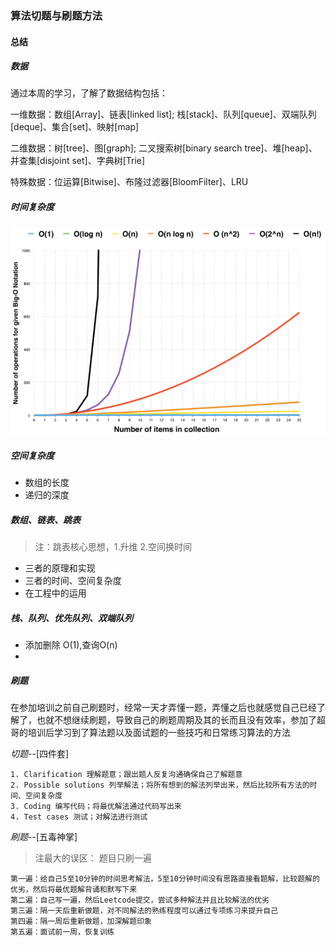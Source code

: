 ### 算法切题与刷题方法

#### 总结
##### 数据

 通过本周的学习，了解了数据结构包括：

一维数据：数组[Array]、链表[linked list]; 栈[stack]、队列[queue]、双端队列[deque]、集合[set]、映射[map]

二维数据：树[tree]、图[graph]; 二叉搜索树[binary search tree]、堆[heap]、并查集[disjoint set]、字典树[Trie]

特殊数据：位运算[Bitwise]、布隆过滤器[BloomFilter]、LRU 

##### 时间复杂度
<img src="./img/01.png" alt="截屏2020-06-28 下午9.07.53" style="zoom:80%;" />

##### 空间复杂度
 + 数组的长度
 + 递归的深度

##### 数组、链表、跳表

> 注：跳表核心思想，1.升维 2.空间换时间

+ 三者的原理和实现
+ 三者的时间、空间复杂度
+ 在工程中的运用

##### 栈、队列、优先队列、双端队列

+ 添加删除 O(1),查询O(n)
+ 

##### 刷题

  在参加培训之前自己刷题时，经常一天才弄懂一题，弄懂之后也就感觉自己已经了解了，也就不想继续刷题，导致自己的刷题周期及其的长而且没有效率，参加了超哥的培训后学习到了算法题以及面试题的一些技巧和日常练习算法的方法

*切题*--[四件套]

```
1. Clarification 理解题意；跟出题人反复沟通确保自己了解题意
2. Possible solutions 列举解法；将所有想到的解法列举出来，然后比较所有方法的时间、空间复杂度
3. Coding 编写代码；将最优解法通过代码写出来
4. Test cases 测试；对解法进行测试
```



*刷题*--[五毒神掌]

> 注最大的误区： 题目只刷一遍

```
第一遍：给自己5至10分钟的时间思考解法，5至10分钟时间没有思路直接看题解，比较题解的优劣，然后将最优题解背诵和默写下来
第二遍：自己写一遍，然后Leetcode提交，尝试多种解法并且比较解法的优劣
第三遍：隔一天后重新做题，对不同解法的熟练程度可以通过专项练习来提升自己
第四遍：隔一周后重新做题，加深解题印象
第五遍：面试前一周，恢复训练
```
